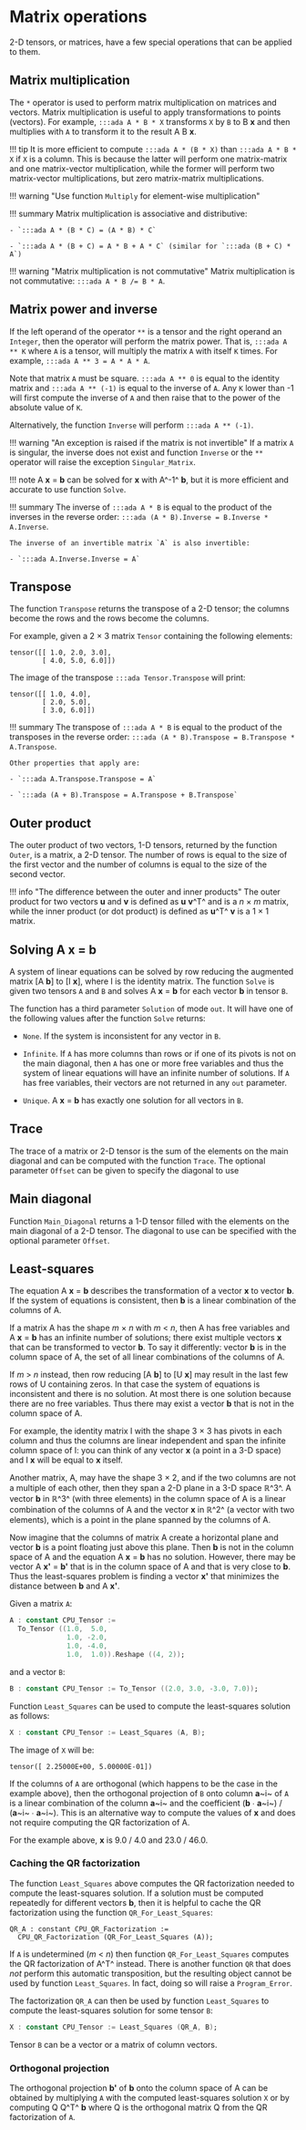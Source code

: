 # Matrix operations

2-D tensors, or matrices, have a few special operations that can be
applied to them.

## Matrix multiplication

The `*` operator is used to perform matrix multiplication on matrices
and vectors. Matrix multiplication is useful to apply transformations
to points (vectors). For example, `:::ada A * B * X` transforms `X`
by `B` to B **x** and then multiplies with `A` to transform it to the
result A B **x**.

!!! tip
    It is more efficient to compute `:::ada A * (B * X)` than
    `:::ada A * B * X` if `X` is a column. This is because the latter
    will perform one matrix-matrix and one matrix-vector multiplication,
    while the former will perform two matrix-vector multiplications, but
    zero matrix-matrix multiplications.

!!! warning "Use function `Multiply` for element-wise multiplication"

!!! summary
    Matrix multiplication is associative and distributive:

    - `:::ada A * (B * C) = (A * B) * C`

    - `:::ada A * (B + C) = A * B + A * C` (similar for `:::ada (B + C) * A`)

!!! warning "Matrix multiplication is not commutative"
    Matrix multiplication is not commutative: `:::ada A * B /= B * A`.

## Matrix power and inverse

If the left operand of the operator `**` is a tensor and the right operand
an `Integer`, then the operator will perform the matrix power. That is,
`:::ada A ** K` where `A` is a tensor, will multiply the matrix `A` with
itself `K` times. For example, `:::ada A ** 3 = A * A * A`.

Note that matrix `A` must be square. `:::ada A ** 0` is equal to the
identity matrix and `:::ada A ** (-1)` is equal to the inverse of `A`.
Any `K` lower than -1 will first compute the inverse of `A` and then
raise that to the power of the absolute value of `K`.

Alternatively, the function `Inverse` will perform `:::ada A ** (-1)`.

!!! warning "An exception is raised if the matrix is not invertible"
    If a matrix `A` is singular, the inverse does not exist and function
    `Inverse` or the `**` operator will raise the exception `Singular_Matrix`.

!!! note
    A **x** = **b** can be solved for **x** with A^-1^ **b**, but it is
    more efficient and accurate to use function `Solve`.

!!! summary
    The inverse of `:::ada A * B` is equal to the product of the
    inverses in the reverse order:
    `:::ada (A * B).Inverse = B.Inverse * A.Inverse`.

    The inverse of an invertible matrix `A` is also invertible:

    - `:::ada A.Inverse.Inverse = A`

## Transpose

The function `Transpose` returns the transpose of a 2-D tensor; the columns
become the rows and the rows become the columns.

For example, given a 2 × 3 matrix `Tensor` containing the following elements:

```
tensor([[ 1.0, 2.0, 3.0],
        [ 4.0, 5.0, 6.0]])
```

The image of the transpose `:::ada Tensor.Transpose` will print:

```
tensor([[ 1.0, 4.0],
        [ 2.0, 5.0],
        [ 3.0, 6.0]])
```

!!! summary
    The transpose of `:::ada A * B` is equal to the product of the
    transposes in the reverse order:
    `:::ada (A * B).Transpose = B.Transpose * A.Transpose`.

    Other properties that apply are:

    - `:::ada A.Transpose.Transpose = A`

    - `:::ada (A + B).Transpose = A.Transpose + B.Transpose`

## Outer product

The outer product of two vectors, 1-D tensors, returned by the function
`Outer`, is a matrix, a 2-D tensor. The number of rows is equal to the
size of the first vector and the number of columns is equal to the size
of the second vector.

!!! info "The difference between the outer and inner products"
    The outer product for two vectors **u** and **v** is defined as
    **u** **v**^T^ and is a *n* × *m* matrix, while the inner product
    (or dot product) is defined as **u**^T^ **v** is a 1 × 1 matrix.

## Solving A **x** = **b**

A system of linear equations can be solved by row reducing the augmented
matrix [A **b**] to [I **x**], where I is the identity matrix.
The function `Solve` is given two tensors `A` and `B` and solves A **x** = **b**
for each vector **b** in tensor `B`.

The function has a third parameter `Solution` of mode `out`. It will have
one of the following values after the function `Solve` returns:

- `None`. If the system is inconsistent for any vector in `B`.

- `Infinite`. If `A` has more columns than rows or if one of its pivots is
  not on the main diagonal, then `A` has one or more free variables and
  thus the system of linear equations will have an infinite number of solutions.
  If `A` has free variables, their vectors are not returned in any `out` parameter.

- `Unique`. A **x** = **b** has exactly one solution for all vectors in `B`.

## Trace

The trace of a matrix or 2-D tensor is the sum of the elements on the main
diagonal and can be computed with the function `Trace`.
The optional parameter `Offset` can be given to specify the diagonal to use

## Main diagonal

Function `Main_Diagonal` returns a 1-D tensor filled with the elements on
the main diagonal of a 2-D tensor. The diagonal to use can be specified with
the optional parameter `Offset`.

## Least-squares

The equation A **x** = **b** describes the transformation of a vector
**x** to vector **b**. If the system of equations is consistent, then
**b** is a linear combination of the columns of A.

If a matrix A has the shape *m* × *n* with *m* < *n*, then A has
free variables and A **x** = **b** has an infinite number of solutions;
there exist multiple vectors **x** that can be transformed to vector **b**.
To say it differently: vector **b** is in the column space of A, the set
of all linear combinations of the columns of A.

If *m* > *n* instead, then row reducing [A **b**] to [U **x**] may result
in the last few rows of U containing zeros. In that case the system of equations
is inconsistent and there is no solution. At most there is one solution
because there are no free variables. Thus there may exist a vector **b**
that is not in the column space of A.

For example, the identity matrix I with the shape 3 × 3 has pivots in each
column and thus the columns are linear independent and span the infinite
column space of I: you can think of any vector **x** (a point in a 3-D space)
and I **x** will be equal to **x** itself.

Another matrix, A, may have the shape 3 × 2, and if the two columns are
not a multiple of each other, then they span a 2-D plane in a 3-D space ℝ^3^.
A vector **b** in ℝ^3^ (with three elements) in the column space of A is a
linear combination of the columns of A and the vector **x** in ℝ^2^
(a vector with two elements), which is a point in the plane spanned by
the columns of A.

Now imagine that the columns of matrix A create a horizontal plane and vector
**b** is a point floating just above this plane. Then **b** is not in the
column space of A and the equation A **x** = **b** has no solution.
However, there may be vector A **x'** = **b'** that is in the column space of A
and that is very close to **b**. Thus the least-squares problem is finding
a vector **x'** that minimizes the distance between **b** and A **x'**.

Given a matrix `A`:

```ada
A : constant CPU_Tensor :=
  To_Tensor ((1.0,  5.0,
              1.0, -2.0,
              1.0, -4.0,
              1.0,  1.0)).Reshape ((4, 2));
```

and a vector `B`:

```ada
B : constant CPU_Tensor := To_Tensor ((2.0, 3.0, -3.0, 7.0));
```

Function `Least_Squares` can be used to compute the least-squares
solution as follows:

```ada
X : constant CPU_Tensor := Least_Squares (A, B);
```

The image of `X` will be:

```
tensor([ 2.25000E+00, 5.00000E-01])
```

If the columns of `A` are orthogonal (which happens to be the case
in the example above), then the orthogonal projection of `B` onto
column **a**~i~ of `A` is a linear combination of the column **a**~i~
and the coefficient (**b** ∙ **a**~i~) / (**a**~i~ ∙ **a**~i~).
This is an alternative way to compute the values of **x** and does not
require computing the QR factorization of A.

For the example above, **x** is 9.0 / 4.0 and 23.0 / 46.0.

### Caching the QR factorization

The function `Least_Squares` above computes the QR factorization
needed to compute the least-squares solution. If a solution must be
computed repeatedly for different vectors **b**, then it is helpful
to cache the QR factorization using the function `QR_For_Least_Squares`:

```
QR_A : constant CPU_QR_Factorization :=
  CPU_QR_Factorization (QR_For_Least_Squares (A));
```

If `A` is undetermined (*m* < *n*) then function `QR_For_Least_Squares`
computes the QR factorization of A^T^ instead.
There is another function `QR` that does *not* perform this automatic
transposition, but the resulting object cannot be used by function
`Least_Squares`. In fact, doing so will raise a `Program_Error`.

The factorization `QR_A` can then be used by function `Least_Squares`
to compute the least-squares solution for some tensor `B`:

```ada
X : constant CPU_Tensor := Least_Squares (QR_A, B);
```

Tensor `B` can be a vector or a matrix of column vectors.

### Orthogonal projection

The orthogonal projection **b'** of **b** onto the column space of A
can be obtained by multiplying `A` with the computed least-squares
solution `X` or by computing Q Q^T^ **b** where Q is the
orthogonal matrix Q from the QR factorization of `A`.

